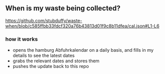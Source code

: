 ## When is my waste being collected?
  https://github.com/stubduffy/waste-when/blob/c585ffbb33fdcf320a76b43813d01f9c8b11dfea/cal.json#L1-L6
  
  ### how it works
  - opens the hamburg Abfuhrkalendar on a daily basis, and fills in my details to see the latest dates
  - grabs the relevant dates and stores them
  - pushes the update back to this repo
  
